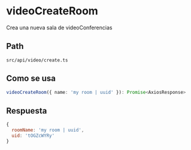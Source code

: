 # videoCreateRoom
Crea una nueva sala de videoConferencias

## Path
`src/api/video/create.ts`

## Como se usa
```ts
videoCreateRoom({ name: 'my room | uuid' }): Promise<AxiosResponse>
```

## Respuesta
```js
{
  roomName: 'my room | uuid',
  uid: 'tOGZcWYRy'
}
```

